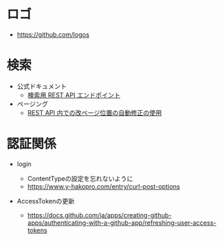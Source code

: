 # ロゴ
- https://github.com/logos

#  検索

- 公式ドキュメント
    - [検索用 REST API エンドポイント](https://docs.github.com/ja/rest/search/search?apiVersion=2022-11-28) 
- ページング
    - [REST API 内での改ページ位置の自動修正の使用](https://docs.github.com/ja/rest/using-the-rest-api/using-pagination-in-the-rest-api?apiVersion=2022-11-28)

# 認証関係
- login
    - ContentTypeの設定を忘れないように
    - https://www.y-hakopro.com/entry/curl-post-options

- AccessTokenの更新
    - https://docs.github.com/ja/apps/creating-github-apps/authenticating-with-a-github-app/refreshing-user-access-tokens
